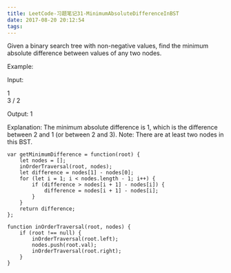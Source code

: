 ```yaml
---
title: LeetCode-习题笔记31-MinimumAbsoluteDifferenceInBST
date: 2017-08-20 20:12:54
tags:
---
```



Given a binary search tree with non-negative values, find the minimum absolute difference between values of any two nodes.

Example:

Input:

   1
    \
     3
    /
   2

Output:
1

Explanation:
The minimum absolute difference is 1, which is the difference between 2 and 1 (or between 2 and 3).
Note: There are at least two nodes in this BST.


	var getMinimumDifference = function(root) {
	    let nodes = [];
	    inOrderTraversal(root, nodes);
	    let difference = nodes[1] - nodes[0];
	    for (let i = 1; i < nodes.length - 1; i++) {
	        if (difference > nodes[i + 1] - nodes[i]) {
	            difference = nodes[i + 1] - nodes[i];
	        }
	    }
	    return difference;
	};
	
	function inOrderTraversal(root, nodes) {
	    if (root !== null) {
	        inOrderTraversal(root.left);
	        nodes.push(root.val);
	        inOrderTraversal(root.right);
	    }
	}